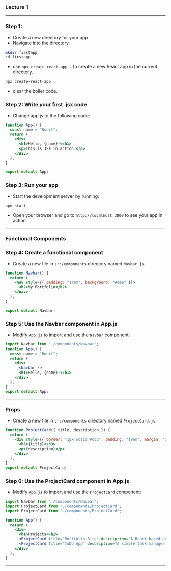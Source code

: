 ### Lecture 1
---

### Step 1: 
* Create a new directory for your app
* Navigate into the directory.
```bash
mkdir firstapp
cd firstapp
```
* use `npx create-react-app .` to create a new React app in the current directory.
```bash
npx create-react-app .
```
* clear the boiler code.

### Step 2: Write your first .jsx code
* Change app.js to the following code:
```jsx
function App() {
  const name = "Ronit";
  return (
    <div>
      <h1>Hello, {name}!</h1>
      <p>This is JSX in action.</p>
    </div>
  );
}

export default App;
```
### Step 3: Run your app
* Start the development server by running:
```bash
npm start
```
* Open your browser and go to `http://localhost:3000` to see your app in action.

---

### Functional Components
### Step 4: Create a functional component
* Create a new file in `src/components` directory named `Navbar.js`.
```jsx
function Navbar() {
  return (
    <nav style={{ padding: "1rem", background: "#eee" }}>
      <h2>My Portfolio</h2>
    </nav>
  );
}

export default Navbar;
```
### Step 5: Use the Navbar component in App.js
* Modify `App.js` to import and use the `Navbar` component:
```jsx
import Navbar from './components/Navbar';
function App() {
  const name = "Ronit";
  return (
    <div>
      <Navbar />
      <h1>Hello, {name}!</h1>
    </div>
  );
}
export default App;
```

---
### Props
* Create a new file in `src/components` directory named `ProjectCard.js`.
```jsx
function ProjectCard({ title, description }) {
  return (
    <div style={{ border: "1px solid #ccc", padding: "1rem", margin: "1rem" }}>
      <h3>{title}</h3>
      <p>{description}</p>
    </div>
  );
}
export default ProjectCard;
```
### Step 6: Use the ProjectCard component in App.js
* Modify `App.js` to import and use the `ProjectCard` component:
```jsx
import Navbar from './components/Navbar';
import ProjectCard from './components/ProjectCard';
import ProjectCard from "./components/ProjectCard";

function App() {
  return (
    <div>
      <h1>Projects</h1>
      <ProjectCard title="Portfolio Site" description="A React-based portfolio site" />
      <ProjectCard title="ToDo App" description="A simple task manager using React" />
    </div>
  );
}
```

---
